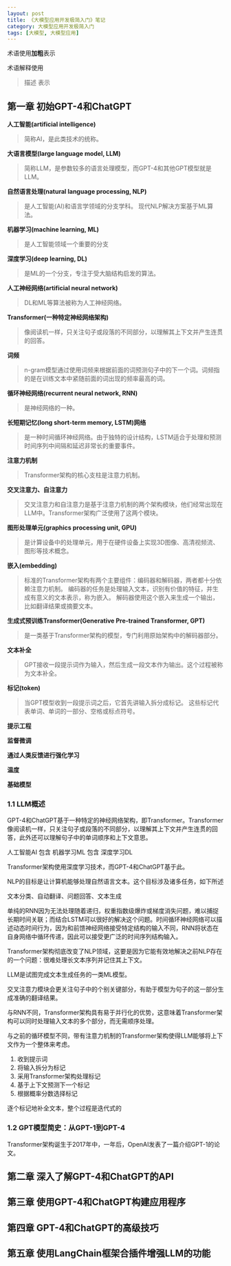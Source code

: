 ```yaml
---
layout: post
title: 《大模型应用开发极简入门》笔记
category: 大模型应用开发极简入门
tags: [大模型, 大模型应用]
---
```


术语使用**加粗**表示

术语解释使用
> 描述
表示

## 第一章 初始GPT-4和ChatGPT

**人工智能(artificial intelligence)**
> 简称AI，是此类技术的统称。

**大语言模型(large language model, LLM)**
> 简称LLM，是参数较多的语言处理模型，而GPT-4和其他GPT模型就是LLM。


**自然语言处理(natural language processing, NLP)**
> 是人工智能(AI)和语言学领域的分支学科。
> 现代NLP解决方案基于ML算法。

**机器学习(machine learning, ML)**
> 是人工智能领域一个重要的分支

**深度学习(deep learning, DL)**
> 是ML的一个分支，专注于受大脑结构启发的算法。

**人工神经网络(artificial neural network)**
> DL和ML等算法被称为人工神经网络。

**Transformer(一种特定神经网络架构)**
> 像阅读机一样，只关注句子或段落的不同部分，以理解其上下文并产生连贯的回答。

**词频**
> n-gram模型通过使用词频来根据前面的词预测句子中的下一个词。词频指的是在训练文本中紧随前面的词出现的频率最高的词。

**循环神经网络(recurrent neural network, RNN)**
> 是神经网络的一种。

**长短期记忆(long short-term memory, LSTM)网络**
> 是一种时间循环神经网络。由于独特的设计结构，LSTM适合于处理和预测时间序列中间隔和延迟非常长的重要事件。

**注意力机制**
> Transformer架构的核心支柱是注意力机制。

**交叉注意力、自注意力**
> 交叉注意力和自注意力是基于注意力机制的两个架构模块，他们经常出现在LLM中。Transformer架构广泛使用了这两个模块。

**图形处理单元(graphics processing unit, GPU)**
> 是计算设备中的处理单元，用于在硬件设备上实现3D图像、高清视频流、图形等技术概念。

**嵌入(embedding)**
> 标准的Transformer架构有两个主要组件：编码器和解码器，两者都十分依赖注意力机制。
> 编码器的任务是处理输入文本，识别有价值的特征，并生成有意义的文本表示，称为嵌入。
> 解码器使用这个嵌入来生成一个输出，比如翻译结果或摘要文本。

**生成式预训练Transformer(Generative Pre-trained Transformer, GPT)**
> 是一类基于Transformer架构的模型，专门利用原始架构中的解码器部分。

**文本补全**
> GPT接收一段提示词作为输入，然后生成一段文本作为输出。这个过程被称为文本补全。

**标记(token)**
> 当GPT模型收到一段提示词之后，它首先讲输入拆分成标记。
> 这些标记代表单词、单词的一部分、空格或标点符号。

**提示工程**

**监督微调**

**通过人类反馈进行强化学习**

**温度**

**基础模型**

### 1.1 LLM概述

GPT-4和ChatGPT基于一种特定的神经网络架构，即Transformer。Transformer像阅读机一样，只关注句子或段落的不同部分，以理解其上下文并产生连贯的回答，此外还可以理解句子中的单词顺序和上下文意思。

人工智能AI 包含 机器学习ML 包含 深度学习DL 

Transformer架构使用深度学习技术，而GPT-4和ChatGPT基于此。

NLP的目标是让计算机能够处理自然语言文本。这个目标涉及诸多任务，如下所述

文本分类、自动翻译、问题回答、文本生成

单纯的RNN因为无法处理随着递归，权重指数级爆炸或梯度消失问题，难以捕捉长期时间关联；而结合LSTM可以很好的解决这个问题。时间循环神经网络可以描述动态时间行为，因为和前馈神经网络接受特定结构的输入不同，RNN将状态在自身网络中循环传递，因此可以接受更广泛的时间序列结构输入。

Transformer架构彻底改变了NLP领域，这要是因为它能有效地解决之前NLP存在的一个问题：很难处理长文本序列并记住其上下文。

LLM是试图完成文本生成任务的一类ML模型。

交叉注意力模块会更关注句子中的个别关键部分，有助于模型为句子的这一部分生成准确的翻译结果。

与RNN不同，Transformer架构具有易于并行化的优势，这意味着Transformer架构可以同时处理输入文本的多个部分，而无需顺序处理。

与之前的循环模型不同，带有注意力机制的Transformer架构使得LLM能够将上下文作为一个整体来考虑。

1. 收到提示词
2. 将输入拆分为标记
3. 采用Transformer架构处理标记
4. 基于上下文预测下一个标记
5. 根据概率分数选择标记

逐个标记地补全文本，整个过程是迭代式的

### 1.2 GPT模型简史：从GPT-1到GPT-4

Transformer架构诞生于2017年中，一年后，OpenAI发表了一篇介绍GPT-1的论文。



## 第二章 深入了解GPT-4和ChatGPT的API

## 第三章 使用GPT-4和ChatGPT构建应用程序

## 第四章 GPT-4和ChatGPT的高级技巧

## 第五章 使用LangChain框架合插件增强LLM的功能
